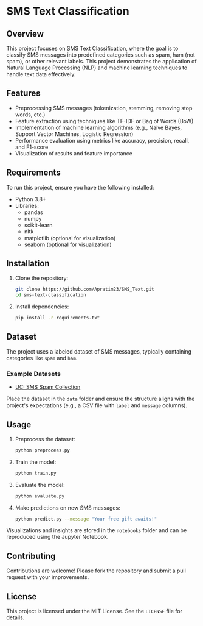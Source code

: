 # SMS Text Classification

## Overview
This project focuses on SMS Text Classification, where the goal is to classify SMS messages into predefined categories such as spam, ham (not spam), or other relevant labels. This project demonstrates the application of Natural Language Processing (NLP) and machine learning techniques to handle text data effectively.

## Features
- Preprocessing SMS messages (tokenization, stemming, removing stop words, etc.)
- Feature extraction using techniques like TF-IDF or Bag of Words (BoW)
- Implementation of machine learning algorithms (e.g., Naive Bayes, Support Vector Machines, Logistic Regression)
- Performance evaluation using metrics like accuracy, precision, recall, and F1-score
- Visualization of results and feature importance

## Requirements
To run this project, ensure you have the following installed:

- Python 3.8+
- Libraries:
  - pandas
  - numpy
  - scikit-learn
  - nltk
  - matplotlib (optional for visualization)
  - seaborn (optional for visualization)

## Installation
1. Clone the repository:
   ```bash
   git clone https://github.com/Apratim23/SMS_Text.git
   cd sms-text-classification
   ```
2. Install dependencies:
   ```bash
   pip install -r requirements.txt
   ```

## Dataset
The project uses a labeled dataset of SMS messages, typically containing categories like `spam` and `ham`.

### Example Datasets
- [UCI SMS Spam Collection](https://archive.ics.uci.edu/ml/datasets/sms+spam+collection)

Place the dataset in the `data` folder and ensure the structure aligns with the project's expectations (e.g., a CSV file with `label` and `message` columns).

## Usage

1. Preprocess the dataset:
   ```bash
   python preprocess.py
   ```

2. Train the model:
   ```bash
   python train.py
   ```

3. Evaluate the model:
   ```bash
   python evaluate.py
   ```

4. Make predictions on new SMS messages:
   ```bash
   python predict.py --message "Your free gift awaits!"
   ```


Visualizations and insights are stored in the `notebooks` folder and can be reproduced using the Jupyter Notebook.

## Contributing
Contributions are welcome! Please fork the repository and submit a pull request with your improvements.

## License
This project is licensed under the MIT License. See the `LICENSE` file for details.
